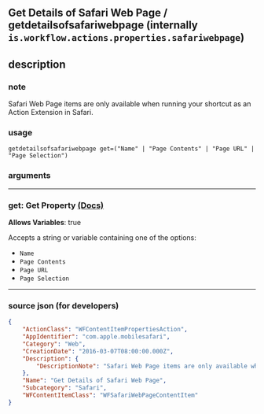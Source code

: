 
## Get Details of Safari Web Page / getdetailsofsafariwebpage (internally `is.workflow.actions.properties.safariwebpage`)


## description

### note

Safari Web Page items are only available when running your shortcut as an Action Extension in Safari.


### usage
```
getdetailsofsafariwebpage get=("Name" | "Page Contents" | "Page URL" | "Page Selection")
```

### arguments

---

### get: Get Property [(Docs)](https://pfgithub.github.io/shortcutslang/gettingstarted#enum-select-field)
**Allows Variables**: true



Accepts a string 
or variable
containing one of the options:

- `Name`
- `Page Contents`
- `Page URL`
- `Page Selection`

---

### source json (for developers)

```json
{
	"ActionClass": "WFContentItemPropertiesAction",
	"AppIdentifier": "com.apple.mobilesafari",
	"Category": "Web",
	"CreationDate": "2016-03-07T08:00:00.000Z",
	"Description": {
		"DescriptionNote": "Safari Web Page items are only available when running your shortcut as an Action Extension in Safari."
	},
	"Name": "Get Details of Safari Web Page",
	"Subcategory": "Safari",
	"WFContentItemClass": "WFSafariWebPageContentItem"
}
```
